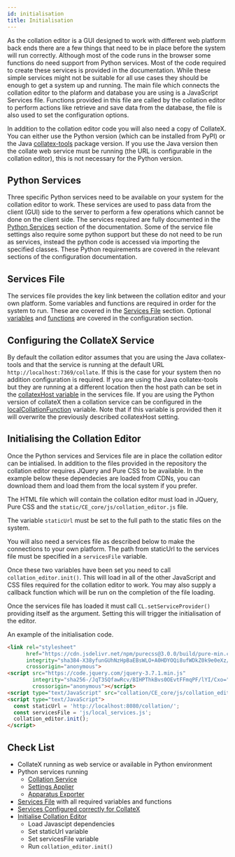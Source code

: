 ```yaml
---
id: initialisation
title: Initialisation
---
```


As the collation editor is a GUI designed to work with different web platform back ends there are a few things that need
to be in place before the system will run correctly. Although most of the code runs in the browser some functions do need
support from Python services. Most of the code required to create these services is provided in the documentation. While
these simple services might not be suitable for all use cases they should be enough to get a system up and running. The
main file which connects the collation editor to the plaform and database you are using is a JavaScript Services file.
Functions provided in this file are called by the collation editor to perform actions like retrieve and save data from
the database, the file is also used to set the configuration options.

In addition to the collation editor code you will also need a copy of CollateX. You can either use the Python version
(which can be installed from PyPI) or the Java [collatex-tools](https://collatex.net/download/) package version. If you
use the Java version then the collate web service must be running (the URL is configurable in the collation editor),
this is not necessary for the Python version.

## Python Services

Three specific Python services need to be available on your system for the collation editor to work. These services are
used to pass data from the client (GUI) side to the server to perform a few operations which cannot be done on the client
side. The services required are fully documented in the [Python Services](python-services.md) section of the documentation.
Some of the service file settings also require some python support but these do not need to be run as services, instead
the python code is accessed via importing the specified classes. These Python requirements are covered in the relevant
sections of the configuration documentation.

## Services File

The services file provides the key link between the collation editor and your own platform. Some variables and functions
are required in order for the system to run. These are covered in the [Services File](services-file.md) section. Optional
[variables](optional-variables.md) and [functions](optional-functions.md) are covered in the configuration section.

## Configuring the CollateX Service

By default the collation editor assumes that you are using the Java collatex-tools and that the service is running at
the default URL `http://localhost:7369/collate`. If this is the case for your system then no addition configuration
is required. If you are using the Java collatex-tools but they are running at a different location then the host path
can be set in the [collatexHost variable](services_file/optional-variables.html#collatexhost) in the services file. If you are using the
Python version of collateX then a collation service can be configured in the
[localCollationFunction](services_file/optional-variables.html#localcollationfunction) variable. Note that if this variable
is provided then it will overwrite the previously described collatexHost setting.

## Initialising the Collation Editor

Once the Python services and Services file are in place the collation editor can be intialised. In addition to the files
provided in the repository the collation editor requires JQuery and Pure CSS to be available. In the example below these
dependecies are loaded from CDNs, you can download them and load them from the local system if you prefer.

The HTML file which will contain the collation editor must load in JQuery, Pure CSS and the
```static/CE_core/js/collation_editor.js``` file.

The variable ```staticUrl``` must be set to the full path to the static files on the system.

You will also need a services file as described below to make the connections to your own platform. The path from
staticUrl to the services file must be specified in a ```servicesFile``` variable.

Once these two variables have been set you need to call ```collation_editor.init()```. This will load in all of the
other JavaScript and CSS files required for the collation editor to work. You may also supply a callback function which
will be run on the completion of the file loading.

Once the services file has loaded it must call ```CL.setServiceProvider()``` providing itself as the argument. Setting
this will trigger the initialisation of the editor.

An example of the initialisation code.

```html
<link rel="stylesheet" 
      href="https://cdn.jsdelivr.net/npm/purecss@3.0.0/build/pure-min.css" 
      integrity="sha384-X38yfunGUhNzHpBaEBsWLO+A0HDYOQi8ufWDkZ0k9e0eXz/tH3II7uKZ9msv++Ls"
      crossorigin="anonymous">
<script src="https://code.jquery.com/jquery-3.7.1.min.js"
        integrity="sha256-/JqT3SQfawRcv/BIHPThkBvs0OEvtFFmqPF/lYI/Cxo="
        crossorigin="anonymous"></script>
<script type="text/JavaScript" src="collation/CE_core/js/collation_editor.js"></script>
<script type="text/JavaScript">
  const staticUrl = 'http://localhost:8080/collation/';
  const servicesFile = 'js/local_services.js';
  collation_editor.init();
</script>
```

## Check List

+ CollateX running as web service or available in Python environment
+ Python services running
  + [Collation Service](python-services.html#collation-service)
  + [Settings Applier](python-services.html#settings-applier)
  + [Apparatus Exporter](python-services.html#apparatus-exporter)
+ [Services File](services-file.md) with all required variables and functions
+ [Services Configured correctly for CollateX](#configuring-the-collatex-service)
+ [Initialise Collation Editor](#initialising-the-collation-editor)
  + Load Javascipt dependencies
  + Set staticUrl variable
  + Set servicesFile variable
  + Run ```collation_editor.init()```

